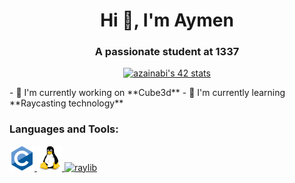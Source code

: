 <h1 align="center">Hi 👋, I'm Aymen</h1>
<h3 align="center">A passionate student at 1337</h3>
<p align="center">
<a href="https://github.com/oakoudad/badge42"><img src="https://badge.mediaplus.ma/binary/azainabi?UM6P=on" alt="azainabi's 42 stats" /></a>
</p>
- 🔭 I'm currently working on **Cube3d**
- 🌱 I'm currently learning **Raycasting technology**
<h3 align="left">Languages and Tools:</h3>
<p align="left">
  <a href="https://www.cprogramming.com/" target="_blank" rel="noreferrer">
    <img src="https://raw.githubusercontent.com/devicons/devicon/master/icons/c/c-original.svg" alt="c" width="40" height="40"/>
  </a>
  <a href="https://www.linux.org/" target="_blank" rel="noreferrer">
    <img src="https://raw.githubusercontent.com/devicons/devicon/master/icons/linux/linux-original.svg" alt="linux" width="40" height="40"/>
  </a>
  <a href="https://www.raylib.com/" target="_blank" rel="noreferrer">
    <img src="https://www.raylib.com/common/img/raylib_logo.png" alt="raylib" width="40" height="40"/>
  </a>
</p>
